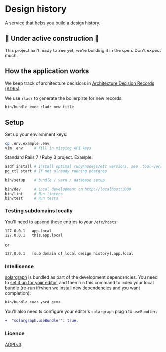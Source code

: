 # Design history

A service that helps you build a design history.

## 🚧 Under active construction 🚧

This project isn't ready to see yet; we're building it in the open. Don't
expect much.

## How the application works

We keep track of architecture decisions in [Architecture Decision Records
(ADRs)](/adr/).

We use `rladr` to generate the boilerplate for new records:

```bash
bin/bundle exec rladr new title
```

## Setup

Set up your environment keys:

```bash
cp .env.example .env
vim .env     # Fill in missing API keys
```

Standard Rails 7 / Ruby 3 project. Example:

```bash
asdf install # Install optimal ruby/nodejs/etc versions, see .tool-versions
pg_ctl start # If not already running postgres

bin/setup    # bundle / yarn / database setup

bin/dev      # Local development on http://localhost:3000
bin/lint     # Run linters
bin/test     # Run tests
```

### Testing subdomains locally

You'll need to append these entries to your `/etc/hosts`:

```bash
127.0.0.1	app.local
127.0.0.1	this.app.local
```

or

```bash
127.0.0.1	[sub domain of local design history].app.local
```

### Intellisense

[solargraph](https://github.com/castwide/solargraph) is bundled as part of the
development dependencies. You need to [set it up for your
editor](https://github.com/castwide/solargraph#using-solargraph), and then run
this command to index your local bundle (re-run if/when we install new
dependencies and you want completion):

```sh
bin/bundle exec yard gems
```

You'll also need to configure your editor's `solargraph` plugin to
`useBundler`:

```diff
+  "solargraph.useBundler": true,
```

### Licence

[AGPLv3](LICENSE).
